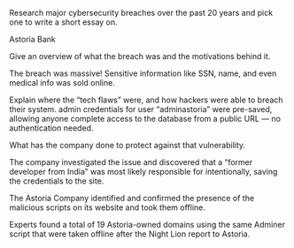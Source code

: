 Research major cybersecurity breaches over the past 20 years and pick one to write a short essay on.

Astoria Bank

Give an overview of what the breach was and the motivations behind it.


The breach was massive! Sensitive information like SSN, name, and even medical info was sold online.

Explain where the “tech flaws” were, and how hackers were able to breach their system.
admin credentials for user “adminastoria” were pre-saved, allowing anyone complete access to the database from a public URL — no authentication needed.

What has the company done to protect against that vulnerability.


The company investigated the issue and discovered that a “former developer from India” was most likely responsible for intentionally, saving the credentials to the site.

The Astoria Company identified and confirmed the presence of the malicious scripts on its website and took them offline.

Experts found a total of 19 Astoria-owned domains using the same Adminer script that were taken offline after the Night Lion report to Astoria.